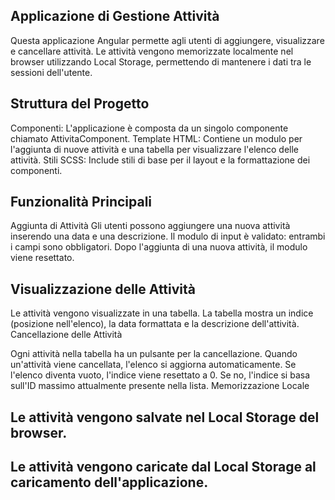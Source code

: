 ## Applicazione di Gestione Attività
Questa applicazione Angular permette agli utenti di aggiungere, visualizzare e cancellare attività. Le attività vengono memorizzate localmente nel browser utilizzando Local Storage, permettendo di mantenere i dati tra le sessioni dell'utente.

## Struttura del Progetto
Componenti: L'applicazione è composta da un singolo componente chiamato AttivitaComponent.
Template HTML: Contiene un modulo per l'aggiunta di nuove attività e una tabella per visualizzare l'elenco delle attività.
Stili SCSS: Include stili di base per il layout e la formattazione dei componenti.

## Funzionalità Principali
Aggiunta di Attività
Gli utenti possono aggiungere una nuova attività inserendo una data e una descrizione.
Il modulo di input è validato: entrambi i campi sono obbligatori.
Dopo l'aggiunta di una nuova attività, il modulo viene resettato.
## Visualizzazione delle Attività

Le attività vengono visualizzate in una tabella.
La tabella mostra un indice (posizione nell'elenco), la data formattata e la descrizione dell'attività.
Cancellazione delle Attività

Ogni attività nella tabella ha un pulsante per la cancellazione.
Quando un'attività viene cancellata, l'elenco si aggiorna automaticamente.
Se l'elenco diventa vuoto, l'indice viene resettato a 0. Se no, l'indice si basa sull'ID massimo attualmente presente nella lista.
Memorizzazione Locale

## Le attività vengono salvate nel Local Storage del browser.
## Le attività vengono caricate dal Local Storage al caricamento dell'applicazione.
